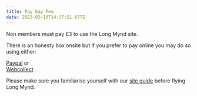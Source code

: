```yaml
---
title: Pay Day Fee
date: 2023-03-16T14:37:51.677Z
---
```

Non members must pay £3 to use the Long Mynd site.

There is an honesty box onsite but if you prefer to pay online you may do so using either:

[Paypal](https://paypal.com) or \
[Webcollect](https://webcollect.org.uk/lmsc/subscription)

Please make sure you familiarise yourself with our [site guide](/sites/long-mynd) before flying Long Mynd.
